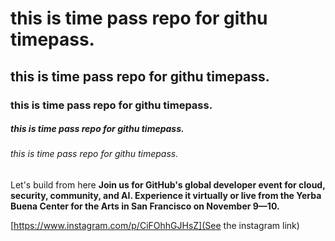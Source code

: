 # this is time pass repo for githu timepass.
## this is time pass repo for githu timepass.
### this is time pass repo for githu timepass.
##### this is time pass repo for githu timepass.
###### this is time pass repo for githu timepass.

Let's build from here
**Join us for GitHub's global developer event for cloud, security, community, and AI. Experience it virtually or live from the Yerba Buena Center for the Arts in San Francisco on November 9—10.**

[https://www.instagram.com/p/CiFOhhGJHsZ](See the instagram link)

